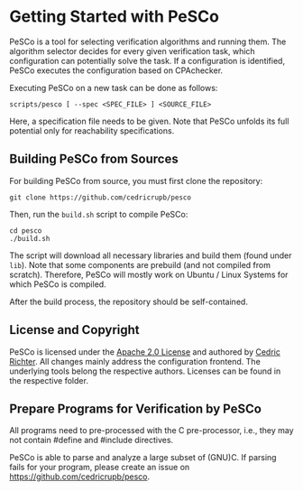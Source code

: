 <!--
This file is part of PeSCo,
a tool for selecting verification algorithms and executing them.

SPDX-FileCopyrightText: 2022 Cedric Richter

SPDX-License-Identifier: Apache-2.0
-->

Getting Started with PeSCo
===============================

PeSCo is a tool for selecting verification algorithms and running them. The algorithm selector decides for every given verification task, which configuration can potentially
solve the task. If a configuration is identified, PeSCo executes the configuration based on CPAchecker.

Executing PeSCo on a new task can be done as follows:
````
scripts/pesco [ --spec <SPEC_FILE> ] <SOURCE_FILE>
````
Here, a specification file needs to be given. Note that PeSCo unfolds its full 
potential only for reachability specifications. 

Building PeSCo from Sources
----------------------------
For building PeSCo from source, you must first clone the repository:
````
git clone https://github.com/cedricrupb/pesco
````
Then, run the `build.sh` script to compile PeSCo:
````
cd pesco
./build.sh
````
The script will download all necessary libraries and
build them (found under `lib`).
Note that some components are prebuild (and not compiled from scratch).
Therefore, PeSCo will mostly work on Ubuntu / Linux Systems for which PeSCo is compiled.

After the build process, the repository should be self-contained.

License and Copyright
---------------------
PeSCo is licensed under the [Apache 2.0 License](https://www.apache.org/licenses/LICENSE-2.0) and authored by [Cedric Richter](https://uol.de/en/computingscience/groups/formal-methods/team/cedric-richter). All changes
mainly address the configuration frontend. The underlying tools
belong the respective authors. Licenses can be found in the respective folder.


Prepare Programs for Verification by PeSCo
-----------------------------------------------

All programs need to pre-processed with the C pre-processor,
i.e., they may not contain #define and #include directives.

PeSCo is able to parse and analyze a large subset of (GNU)C.
If parsing fails for your program, please create an issue on
https://github.com/cedricrupb/pesco.
